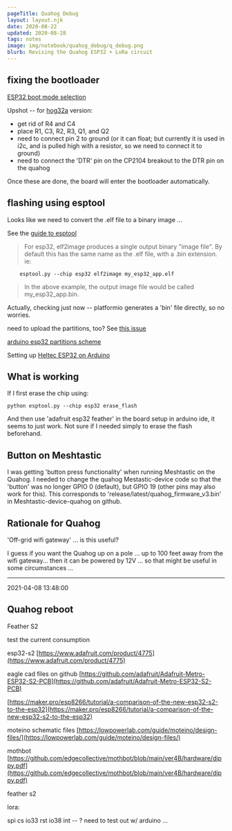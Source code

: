 ```yaml
---
pageTitle: Quahog Debug
layout: layout.njk
date: 2020-08-22
updated: 2020-08-28
tags: notes 
image: img/notebook/quahog_debug/q_debug.png
blurb: Revising the Quahog ESP32 + LoRa circuit
---
```


## fixing the bootloader

[ESP32 boot mode selection](https://github.com/espressif/esptool/wiki/ESP32-Boot-Mode-Selection)

Upshot -- for [hog32a](https://github.com/edgecollective/hog32) version:
- get rid of R4 and C4
- place R1, C3, R2, R3, Q1, and Q2
- need to connect pin 2 to ground (or it can float; but currently it is used in i2c, and is pulled high with a resistor, so we need to connect it to ground)
- need to connect the 'DTR' pin on the CP2104 breakout to the DTR pin on the quahog

Once these are done, the board will enter the bootloader automatically.

## flashing using esptool

Looks like we need to convert the .elf file to a binary image ...

See the [guide to esptool](https://github.com/espressif/esptool)


> For esp32, elf2image produces a single output binary "image file". By default this has the same name as the .elf file, with a .bin extension. ie:

        esptool.py --chip esp32 elf2image my_esp32_app.elf


> In the above example, the output image file would be called my_esp32_app.bin.

Actually, checking just now -- platformio generates a 'bin' file directly, so no worries.

need to upload the partitions, too? See [this issue](https://github.com/espressif/arduino-esp32/issues/3409)

[arduino esp32 partitions scheme](https://robotzero.one/arduino-ide-partitions/)

Setting up [Heltec ESP32 on Arduino](https://www.youtube.com/watch?v=j-Nz14qaNIw)

## What is working

If I first erase the chip using:

    python esptool.py --chip esp32 erase_flash
    
And then use 'adafruit esp32 feather' in the board setup in arduino ide, it seems to just work.  Not sure if I needed simply to erase the flash beforehand.


## Button on Meshtastic

I was getting 'button press functionality' when running Meshtastic on the Quahog.  I needed to change the quahog Mestastic-device code so that the 'button' was no longer GPIO 0 (default), but GPIO 19 (other pins may also work for this).  This corresponds to 'release/latest/quahog_firmware_v3.bin' in Meshtastic-device-quahog on github.


## Rationale for Quahog

'Off-grid wifi gateway' ... is this useful? 

I guess if you want the Quahog up on a pole ... up to 100 feet away from the wifi gateway... then it can be powered by 12V ... so that might be useful in some circumstances ... 

---
2021-04-08 13:48:00

## Quahog reboot

Feather S2

test the current consumption 

esp32-s2 [https://www.adafruit.com/product/4775](https://www.adafruit.com/product/4775)

eagle cad files on github [https://github.com/adafruit/Adafruit-Metro-ESP32-S2-PCB](https://github.com/adafruit/Adafruit-Metro-ESP32-S2-PCB)

[https://maker.pro/esp8266/tutorial/a-comparison-of-the-new-esp32-s2-to-the-esp32](https://maker.pro/esp8266/tutorial/a-comparison-of-the-new-esp32-s2-to-the-esp32)

moteino schematic files [https://lowpowerlab.com/guide/moteino/design-files/](https://lowpowerlab.com/guide/moteino/design-files/)

mothbot [https://github.com/edgecollective/mothbot/blob/main/ver4B/hardware/dippy.pdf](https://github.com/edgecollective/mothbot/blob/main/ver4B/hardware/dippy.pdf)

feather s2 

lora:

spi
cs io33
rst io38
int -- ?  need to test out w/ arduino ...

